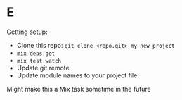 # E

Getting setup:

- Clone this repo: `git clone <repo.git> my_new_project`
- `mix deps.get`
- `mix test.watch`
- Update git remote
- Update module names to your project file


Might make this a Mix task sometime in the future

